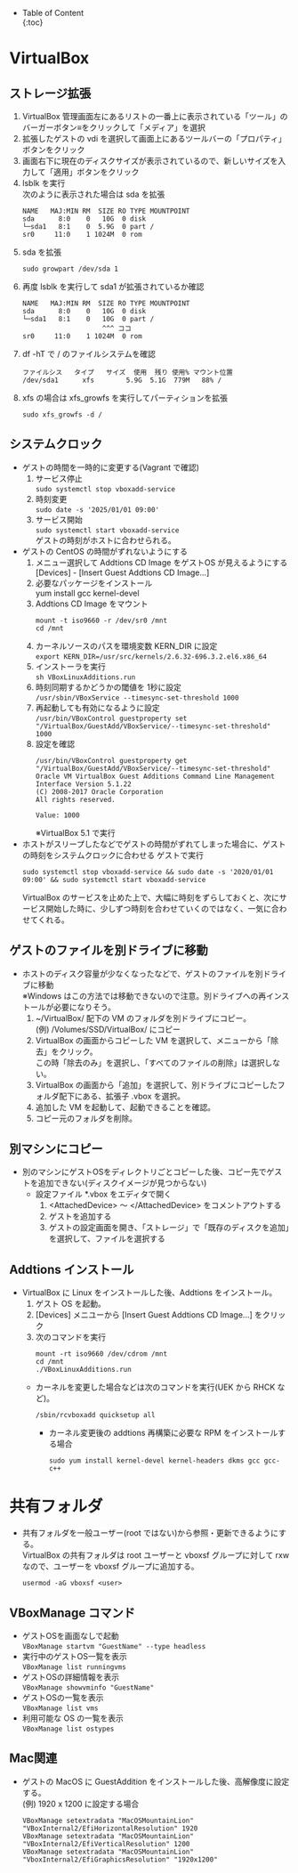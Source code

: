 - Table of Content  
{:toc}

# VirtualBox

## ストレージ拡張

1. VirtualBox 管理画面左にあるリストの一番上に表示されている「ツール」のバーガーボタン≡をクリックして「メディア」を選択
1. 拡張したゲストの vdi を選択して画面上にあるツールバーの「プロパティ」ボタンをクリック
1. 画面右下に現在のディスクサイズが表示されているので、新しいサイズを入力して「適用」ボタンをクリック
1. lsblk を実行  
   次のように表示された場合は sda を拡張
   ```
   NAME   MAJ:MIN RM  SIZE RO TYPE MOUNTPOINT
   sda      8:0    0   10G  0 disk
   └─sda1   8:1    0  5.9G  0 part /
   sr0     11:0    1 1024M  0 rom
1. sda を拡張
   ```
   sudo growpart /dev/sda 1
   ```
1. 再度 lsblk を実行して sda1 が拡張されているか確認
   ```
   NAME   MAJ:MIN RM  SIZE RO TYPE MOUNTPOINT
   sda      8:0    0   10G  0 disk
   └─sda1   8:1    0   10G  0 part /
                       ^^^ ココ
   sr0     11:0    1 1024M  0 rom
   ```
1. df -hT で / のファイルシステムを確認
   ```
   ファイルシス   タイプ   サイズ  使用  残り 使用% マウント位置
   /dev/sda1      xfs        5.9G  5.1G  779M   88% /
   ```
1. xfs の場合は xfs_growfs を実行してパーティションを拡張
   ```
   sudo xfs_growfs -d /
   ```

## システムクロック

* ゲストの時間を一時的に変更する(Vagrant で確認)  
  1. サービス停止  
     `sudo systemctl stop vboxadd-service`
  2. 時刻変更  
     `sudo date -s '2025/01/01 09:00'`
  3. サービス開始  
     `sudo systemctl start vboxadd-service`  
     ゲストの時刻がホストに合わせられる。
* ゲストの CentOS の時間がずれないようにする
  1. メニュー選択して Addtions CD Image をゲストOS が見えるようにする  
     [Devices] - [Insert Guest Addtions CD Image...]
  1. 必要なパッケージをインストール  
     yum install gcc kernel-devel
  1. Addtions CD Image をマウント  
     ```
     mount -t iso9660 -r /dev/sr0 /mnt
     cd /mnt
     ```
  1. カーネルソースのパスを環境変数 KERN_DIR に設定  
     `export KERN_DIR=/usr/src/kernels/2.6.32-696.3.2.el6.x86_64`
  1. インストーラを実行  
     `sh VBoxLinuxAdditions.run`
  1. 時刻同期するかどうかの閾値を 1秒に設定  
    `/usr/sbin/VBoxService --timesync-set-threshold 1000`
  1. 再起動しても有効になるように設定  
    `/usr/bin/VBoxControl guestproperty set "/VirtualBox/GuestAdd/VBoxService/--timesync-set-threshold" 1000`
  1. 設定を確認  
     ```
     /usr/bin/VBoxControl guestproperty get "/VirtualBox/GuestAdd/VBoxService/--timesync-set-threshold"
     Oracle VM VirtualBox Guest Additions Command Line Management Interface Version 5.1.22
     (C) 2008-2017 Oracle Corporation
     All rights reserved.
     
     Value: 1000
     ```
     ※VirtualBox 5.1 で実行
* ホストがスリープしたなどでゲストの時間がずれてしまった場合に、ゲストの時刻をシステムクロックに合わせる
  ゲストで実行
  ```
  sudo systemctl stop vboxadd-service && sudo date -s '2020/01/01 09:00' && sudo systemctl start vboxadd-service
  ```
  VirtualBox のサービスを止めた上で、大幅に時刻をずらしておくと、次にサービス開始した時に、少しずつ時刻を合わせていくのではなく、一気に合わせてくれる。

## ゲストのファイルを別ドライブに移動

* ホストのディスク容量が少なくなったなどで、ゲストのファイルを別ドライブに移動  
  ※Windows はこの方法では移動できないので注意。別ドライブへの再インストールが必要になりそう。
  1. ~/VirtualBox/ 配下の VM のフォルダを別ドライブにコピー。  
     (例) /Volumes/SSD/VirtualBox/ にコピー
  1. VirtualBox の画面からコピーした VM を選択して、メニューから「除去」をクリック。  
     この時「除去のみ」を選択し、「すべてのファイルの削除」は選択しない。
  1. VirtualBox の画面から「追加」を選択して、別ドライブにコピーしたフォルダ配下にある、拡張子 .vbox を選択。
  1. 追加した VM を起動して、起動できることを確認。
  1. コピー元のフォルダを削除。

## 別マシンにコピー

* 別のマシンにゲストOSをディレクトリごとコピーした後、コピー先でゲストを追加できない(ディスクイメージが見つからない)  
  * 設定ファイル *.vbox をエディタで開く
    1. \<AttachedDevice> 〜 \</AttachedDevice> をコメントアウトする
    1. ゲストを追加する
    1. ゲストの設定画面を開き、「ストレージ」で「既存のディスクを追加」を選択して、ファイルを選択する

## Addtions インストール

* VirtualBox に Linux をインストールした後、Addtions をインストール。
  1. ゲスト OS を起動。
  1. [Devices] メニユーから [Insert Guest Addtions CD Image...] をクリック
  1. 次のコマンドを実行
     ```
     mount -rt iso9660 /dev/cdrom /mnt
     cd /mnt
     ./VBoxLinuxAdditions.run
     ```
  * カーネルを変更した場合などは次のコマンドを実行(UEK から RHCK など)。
    ```
    /sbin/rcvboxadd quicksetup all
    ```
    * カーネル変更後の addtions 再構築に必要な RPM をインストールする場合
      ```
      sudo yum install kernel-devel kernel-headers dkms gcc gcc-c++
      ```

# 共有フォルダ

* 共有フォルダを一般ユーザー(root ではない)から参照・更新できるようにする。  
  VirtualBox の共有フォルダは root ユーザーと vboxsf グループに対して rxw なので、ユーザーを vboxsf グループに追加する。
  ```
  usermod -aG vboxsf <user>
  ```

## VBoxManage コマンド
* ゲストOSを画面なしで起動  
`VBoxManage startvm "GuestName" --type headless`
* 実行中のゲストOS一覧を表示  
`VBoxManage list runningvms`
* ゲストOSの詳細情報を表示  
`VBoxManage showvminfo "GuestName"`
* ゲストOSの一覧を表示  
`VBoxManage list vms`
* 利用可能な OS の一覧を表示  
`VBoxManage list ostypes`

## Mac関連
* ゲストの MacOS に GuestAddition をインストールした後、高解像度に設定する。  
(例) 1920 x 1200 に設定する場合  
  ```
  VBoxManage setextradata "MacOSMountainLion" "VBoxInternal2/EfiHorizontalResolution" 1920
  VBoxManage setextradata "MacOSMountainLion" "VBoxInternal2/EfiVerticalResolution" 1200
  VBoxManage setextradata "MacOSMountainLion" "VboxInternal2/EfiGraphicsResolution" "1920x1200"
  ```
